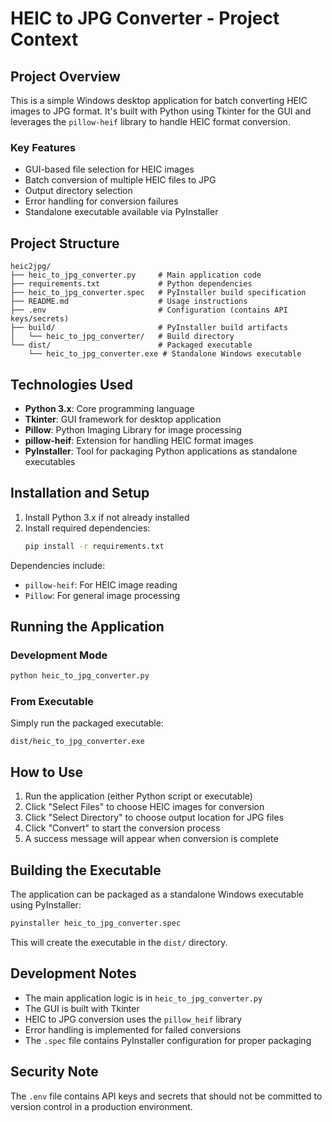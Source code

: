 # HEIC to JPG Converter - Project Context

## Project Overview

This is a simple Windows desktop application for batch converting HEIC images to JPG format. It's built with Python using Tkinter for the GUI and leverages the `pillow-heif` library to handle HEIC format conversion.

### Key Features
- GUI-based file selection for HEIC images
- Batch conversion of multiple HEIC files to JPG
- Output directory selection
- Error handling for conversion failures
- Standalone executable available via PyInstaller

## Project Structure

```
heic2jpg/
├── heic_to_jpg_converter.py     # Main application code
├── requirements.txt             # Python dependencies
├── heic_to_jpg_converter.spec   # PyInstaller build specification
├── README.md                    # Usage instructions
├── .env                         # Configuration (contains API keys/secrets)
├── build/                       # PyInstaller build artifacts
│   └── heic_to_jpg_converter/   # Build directory
└── dist/                        # Packaged executable
    └── heic_to_jpg_converter.exe # Standalone Windows executable
```

## Technologies Used

- **Python 3.x**: Core programming language
- **Tkinter**: GUI framework for desktop application
- **Pillow**: Python Imaging Library for image processing
- **pillow-heif**: Extension for handling HEIC format images
- **PyInstaller**: Tool for packaging Python applications as standalone executables

## Installation and Setup

1. Install Python 3.x if not already installed
2. Install required dependencies:
   ```bash
   pip install -r requirements.txt
   ```

Dependencies include:
- `pillow-heif`: For HEIC image reading
- `Pillow`: For general image processing

## Running the Application

### Development Mode
```bash
python heic_to_jpg_converter.py
```

### From Executable
Simply run the packaged executable:
```
dist/heic_to_jpg_converter.exe
```

## How to Use

1. Run the application (either Python script or executable)
2. Click "Select Files" to choose HEIC images for conversion
3. Click "Select Directory" to choose output location for JPG files
4. Click "Convert" to start the conversion process
5. A success message will appear when conversion is complete

## Building the Executable

The application can be packaged as a standalone Windows executable using PyInstaller:

```bash
pyinstaller heic_to_jpg_converter.spec
```

This will create the executable in the `dist/` directory.

## Development Notes

- The main application logic is in `heic_to_jpg_converter.py`
- The GUI is built with Tkinter
- HEIC to JPG conversion uses the `pillow_heif` library
- Error handling is implemented for failed conversions
- The `.spec` file contains PyInstaller configuration for proper packaging

## Security Note

The `.env` file contains API keys and secrets that should not be committed to version control in a production environment.
